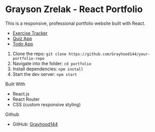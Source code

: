 # Grayson Zrelak - React Portfolio

This is a responsive, professional portfolio website built with React. 

- [Exercise Tracker](https://github.com/Grayhood144/exercise-tracker2)
- [Quiz App](https://github.com/Grayhood144/QuizApp)
- [Todo App](https://github.com/Grayhood144/todo-app)

1. Clone the repo: `git clone https://github.com/Grayhood144/your-portfolio-repo`
2. Navigate into the folder: `cd portfolio`
3. Install dependencies: `npm install`
4. Start the dev server: `npm start`

 Built With
- React.js
- React Router
- CSS (custom responsive styling)

Github
- GitHub: [Grayhood144](https://github.com/Grayhood144)
